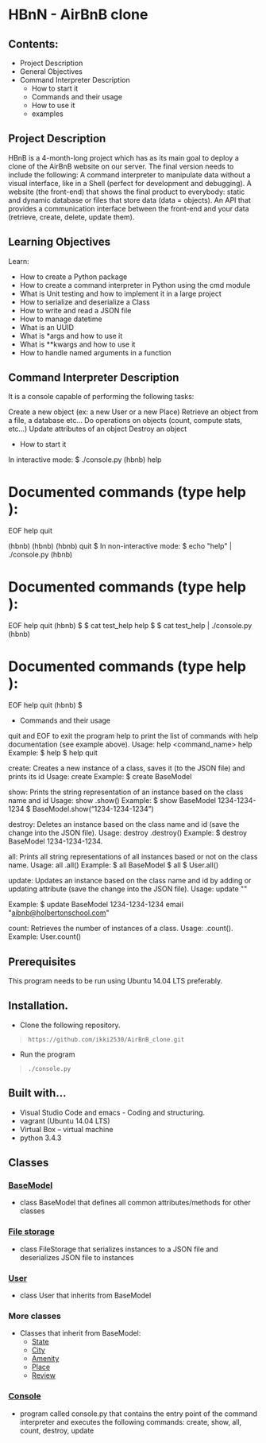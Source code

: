#  HBnN   - AirBnB clone

##  Contents:

- Project Description
- General Objectives
- Command Interpreter Description
    * How to start it
    * Commands and their usage
    * How to use it
    * examples

## Project Description

HBnB is a 4-month-long project which has as its main goal to deploy a clone of the AirBnB website on our server.
The final version needs to include the following:
A command interpreter to manipulate data without a visual interface, like in a Shell (perfect for development and debugging).
A website (the front-end) that shows the final product to everybody: static and dynamic database or files that store data (data = objects).
An API that provides a communication interface between the front-end and your data (retrieve, create, delete, update them).


##  Learning Objectives

Learn:
* How to create a Python package
* How to create a command interpreter in Python using the cmd module
* What is Unit testing and how to implement it in a large project
* How to serialize and deserialize a Class
* How to write and read a JSON file
* How to manage datetime
* What is an UUID
* What is *args and how to use it
* What is **kwargs and how to use it
* How to handle named arguments in a function

## Command Interpreter Description

It is a console capable of performing the following tasks:

Create a new object (ex: a new User or a new Place)
Retrieve an object from a file, a database etc…
Do operations on objects (count, compute stats, etc…)
Update attributes of an object
Destroy an object
* How to start it

In interactive mode:
$ ./console.py
(hbnb) help

Documented commands (type help <topic>):
========================================
EOF  help  quit

(hbnb)
(hbnb)
(hbnb) quit
$
In non-interactive mode:
$ echo "help" | ./console.py
(hbnb)

Documented commands (type help <topic>):
========================================
EOF  help  quit
(hbnb)
$
$ cat test_help
help
$
$ cat test_help | ./console.py
(hbnb)

Documented commands (type help <topic>):
========================================
EOF  help  quit
(hbnb)
$



* Commands and their usage


quit and EOF to exit the program
help to print the list of commands with help documentation (see example above).
Usage:
help <command_name>
help
Example:
$ help
$ help quit

create: Creates a new instance of a class, saves it (to the JSON file) and prints its id
Usage:
create <class name>
Example:
$ create BaseModel


show: Prints the string representation of an instance based on the class name and id
Usage:
show <class name> <instance id>
<class name>.show(<id>)
Example:
$ show BaseModel 1234-1234-1234
$ BaseModel.show(“1234-1234-1234”)


destroy: Deletes an instance based on the class name and id (save the change into the JSON file). 
Usage:
destroy <class name> <instance id>
<class name>.destroy(<id>)
Example:
$ destroy BaseModel 1234-1234-1234.


all: Prints all string representations of all instances based or not on the class name. 
Usage:
all <class name>
<class name>.all()
Example:
$ all BaseModel
$ all
$ User.all()


update: Updates an instance based on the class name and id by adding or updating attribute (save the change into the JSON file). 
Usage:
update <class name> <id> <attribute name> "<attribute value>"

Example:
$ update BaseModel 1234-1234-1234 email "aibnb@holbertonschool.com"


count: Retrieves the number of instances of a class.
Usage:
<class name>.count().
Example:
User.count()





##  Prerequisites

This program needs to be run using Ubuntu 14.04 LTS preferably.

##  Installation.

- Clone the following repository.
> `https://github.com/ikki2530/AirBnB_clone.git`
- Run the program
> `./console.py`

##  Built with...

- Visual Studio Code and emacs - Coding and structuring.
- vagrant (Ubuntu 14.04 LTS)
- Virtual Box – virtual machine
- python 3.4.3

## Classes

###  [BaseModel](./models/base_model.py)

* class BaseModel that defines all common attributes/methods for other classes

###  [File storage](./models/engine/file_storage.py)

* class FileStorage that serializes instances to a JSON file and deserializes JSON file to instances

###  [User](./models/user.py)
* class User that inherits from BaseModel

###  More classes
* Classes that inherit from BaseModel:
    - [State](./models/state.py)
    - [City](./models/city.py)
    - [Amenity](./models/amenity.py)
    - [Place](./models/place.py)
    - [Review](./models/review.py)

###  [Console](./console.py)

* program called console.py that contains the entry point of the command interpreter and executes the following commands: create, show, all, count, destroy, update